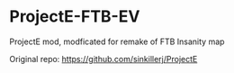 # ProjectE-FTB-EV
ProjectE mod, modficated for remake of FTB Insanity map

Original repo: https://github.com/sinkillerj/ProjectE

